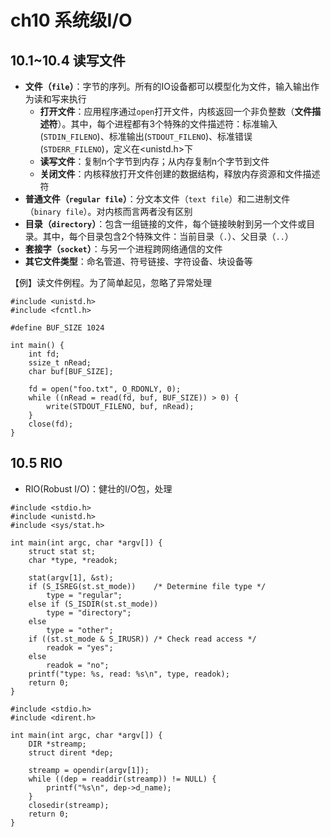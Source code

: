 # ch10 系统级I/O

## 10.1~10.4 读写文件

- **文件（`file`）**：字节的序列。所有的IO设备都可以模型化为文件，输入输出作为读和写来执行
  - **打开文件**：应用程序通过`open`打开文件，内核返回一个非负整数（**文件描述符**）。其中，每个进程都有3个特殊的文件描述符：标准输入(`STDIN_FILENO`)、标准输出(`STDOUT_FILENO`)、标准错误(`STDERR_FILENO`)，定义在<unistd.h>下
  - **读写文件**：复制n个字节到内存；从内存复制n个字节到文件
  - **关闭文件**：内核释放打开文件创建的数据结构，释放内存资源和文件描述符
- **普通文件（`regular file`）**：分文本文件（`text file`）和二进制文件（`binary file`）。对内核而言两者没有区别
- **目录（`directory`）**：包含一组链接的文件，每个链接映射到另一个文件或目录。其中，每个目录包含2个特殊文件：当前目录（`.`）、父目录（`..`）
- **套接字（`socket`）**：与另一个进程跨网络通信的文件
- **其它文件类型**：命名管道、符号链接、字符设备、块设备等

【例】读文件例程。为了简单起见，忽略了异常处理

```clike
#include <unistd.h>
#include <fcntl.h>

#define BUF_SIZE 1024

int main() {
    int fd;
    ssize_t nRead;
    char buf[BUF_SIZE];

    fd = open("foo.txt", O_RDONLY, 0);
    while ((nRead = read(fd, buf, BUF_SIZE)) > 0) {
        write(STDOUT_FILENO, buf, nRead);
    }
    close(fd);
}
```

## 10.5 RIO

- RIO(Robust I/O)：健壮的I/O包，处理

```clike
#include <stdio.h>
#include <unistd.h>
#include <sys/stat.h>

int main(int argc, char *argv[]) {
    struct stat st;
    char *type, *readok;

    stat(argv[1], &st);
    if (S_ISREG(st.st_mode))    /* Determine file type */
        type = "regular";
    else if (S_ISDIR(st.st_mode))
        type = "directory";
    else
        type = "other";
    if ((st.st_mode & S_IRUSR)) /* Check read access */
        readok = "yes";
    else
        readok = "no";
    printf("type: %s, read: %s\n", type, readok);
    return 0;
}
```

```clike
#include <stdio.h>
#include <dirent.h>

int main(int argc, char *argv[]) {
    DIR *streamp;
    struct dirent *dep;

    streamp = opendir(argv[1]);
    while ((dep = readdir(streamp)) != NULL) {
        printf("%s\n", dep->d_name);
    }
    closedir(streamp);
    return 0;
}
```